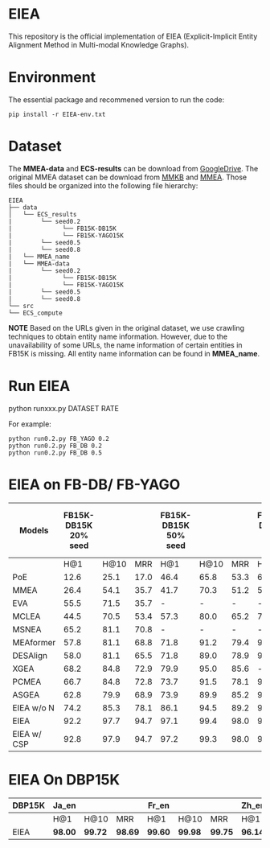 # EIEA
This repository is the official implementation of EIEA (Explicit-Implicit Entity Alignment Method in Multi-modal Knowledge Graphs).


# Environment
The essential package and recommened version to run the code:
```
pip install -r EIEA-env.txt
```

# Dataset
The **MMEA-data** and **ECS-results** can be download from  [GoogleDrive](https://drive.google.com/drive/folders/1wfErYdAV93yxPtPHqkGanbmb_Ztv-LRU?usp=drive_link).
The original MMEA dataset can be download from  [MMKB](https://github.com/mniepert/mmkb) and [MMEA](https://github.com/lzxlin/mclea?tab=readme-ov-file).
Those files should be organized into the following file hierarchy:
```
EIEA
├── data
│   └── ECS_results
|        └── seed0.2
|              └── FB15K-DB15K
|              └── FB15K-YAGO15K
|        └── seed0.5
|        └── seed0.8
|   └── MMEA_name
|   └── MMEA-data
|        └── seed0.2
|              └── FB15K-DB15K
|              └── FB15K-YAGO15K
|        └── seed0.5
|        └── seed0.8
└── src
└── ECS_compute

```
**NOTE**
Based on the URLs given in the original dataset, we use crawling techniques to obtain entity name information. However, due to the unavailability of some URLs, the name information of certain entities in FB15K is missing. 
All entity name information can be found in **MMEA_name**.

# Run EIEA
python runxxx.py DATASET RATE 

For example: 
```
python run0.2.py FB_YAGO 0.2
python run0.2.py FB_DB 0.2
python run0.2.py FB_DB 0.5
```
# EIEA on FB-DB/ FB-YAGO

| Models         | FB15K-DB15K 20% seed |        |        | FB15K-DB15K 50% seed |        |        | FB15K-DB15K 80% seed |        |        | FB15K-YG15K 20% seed |        |        | FB15K-YG15K 50% seed |        |        | FB15K-YG15K 80% seed |        |        |
|----------------|----------------------|--------|--------|----------------------|--------|--------|----------------------|--------|--------|----------------------|--------|--------|----------------------|--------|--------|----------------------|--------|--------|
|                | H@1                  | H@10   | MRR    | H@1                  | H@10   | MRR    | H@1                  | H@10   | MRR    | H@1                  | H@10   | MRR    | H@1                  | H@10   | MRR    | H@1                  | H@10   | MRR    |
| PoE            | 12.6                 | 25.1   | 17.0   | 46.4                 | 65.8   | 53.3   | 66.6                 | 82.0   | 72.1   | 11.3                 | 22.9   | 15.4   | 34.7                 | 53.6   | 41.4   | 57.3                 | 74.6   | 63.5   |
| MMEA           | 26.4                 | 54.1   | 35.7   | 41.7                 | 70.3   | 51.2   | 59.0                 | 86.9   | 68.5   | 23.4                 | 48.0   | 31.7   | 40.3                 | 64.5   | 48.6   | 59.8                 | 83.9   | 68.2   |
| EVA            | 55.5                 | 71.5   | 35.7   | -                    | -      | -      | -                    | -      | -      | 10.2                 | 27.7   | 16.4   | 41.5                 | 60.3   | 48.5   | 53.7                 | 81.0   | 64.9   |
| MCLEA          | 44.5                 | 70.5   | 53.4   | 57.3                 | 80.0   | 65.2   | 73.0                 | 88.3   | 78.4   | 38.8                 | 64.1   | 47.4   | 57.4                 | 78.4   | 65.1   | 65.3                 | 83.5   | 71.5   |
| MSNEA          | 65.2                 | 81.1   | 70.8   | -                    | -      | -      | -                    | -      | -      | 44.2                 | 69.2   | 57.2   | 54.3                 | 75.9   | 61.6   | 65.3                 | 83.5   | 71.5   |
| MEAformer      | 57.8                 | 81.1   | 68.8   | 71.8                 | 91.2   | 79.4   | 92.1                 | 98.4   | 92.1   | 43.0                 | 61.2   | 51.2   | 47.8                 | 79.9   | 61.2   | 77.1                 | 88.7   | 82.7   |
| DESAlign       | 58.0                 | 81.1   | 65.5   | 71.8                 | 89.0   | 78.9   | 92.4                 | 98.4   | 92.1   | 47.1                 | 63.4   | 55.0   | 50.2                 | 77.7   | 61.7   | 77.0                 | 88.7   | 82.6   |
| XGEA           | 68.2                 | 84.8   | 72.9   | 79.9                 | 95.0   | 85.6   | -                    | -      | -      | 48.3                 | 64.4   | 57.9   | 61.2                 | 79.3   | 67.0   | 77.5                 | 94.6   | 84.7   |
| PCMEA          | 66.7                 | 84.8   | 72.8   | 73.7                 | 91.5   | 78.1   | 96.4                 | 100.0  | 85.8   | 51.4                 | 67.8   | 60.4   | 63.8                 | 85.8   | 72.1   | 75.5                 | 94.6   | 84.7   |
| ASGEA          | 62.8                 | 79.9   | 68.9   | 73.9                 | 89.9   | 85.2   | 92.7                 | 100.0  | 88.1   | 71.7                 | 84.8   | 77.6   | 71.9                 | 88.4   | 77.0   | 91.5                 | 98.8   | 91.1   |
| EIEA w/o N     | 74.2                 | 85.3   | 78.1   | 86.1                 | 94.5   | 89.2   | 94.5                 | 98.4   | 94.4   | 83.6                 | 94.1   | 86.9   | 86.7                 | 94.9   | 91.5   | 94.9                 | 99.8   | 98.9   |
| EIEA           | 92.2                 | 97.7   | 94.7   | 97.1                 | 99.4   | 98.0   | 99.7                 | 100.0  | 100.0  | 96.0                 | 97.7   | 97.0   | 98.2                 | 98.8   | 99.8   | 99.8                 | 100.0  | 99.8   |
| EIEA w/ CSP    | 92.8                 | 97.9   | 94.7   | 97.2                 | 99.3   | 98.0   | 99.7                 | 100.0  | 100.0  | 96.3                 | 98.8   | 97.2   | 97.6                 | 99.4   | 98.2   | 99.1                 | 99.9   | 99.1   |

# EIEA On DBP15K
| DBP15K  | Ja_en          |              |                |Fr_en         |                |              |Zh_en         |                |              |  
|---------|----------------|--------------|----------------|--------------|----------------|--------------|--------------|----------------|--------------|
|         | H@1            | H@10         | MRR            | H@1          | H@10           | MRR          | H@1          | H@10           | MRR          |
| EIEA    | **98.00**      | **99.72**    | **98.69**      | **99.60**    | **99.98**      | **99.75**    | **96.14**    | **99.35**      | **97.37**    |




